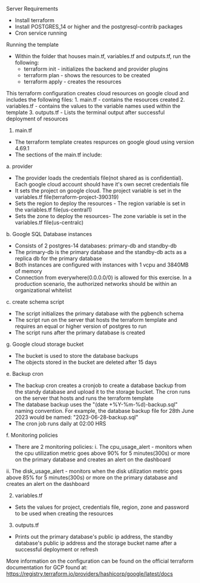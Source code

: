 Server Requirements
- Install terraform
- Install POSTGRES_14 or higher and the postgresql-contrib packages
- Cron service running

Running the template
- Within the folder that houses main.tf, variables.tf and outputs.tf, run the following:
    - terraform init - initializes the backend and provider plugins
    - terraform plan - shows the resources to be created
    - terraform apply - creates the resources

This terraform configuration creates cloud resources on google cloud and includes the following files:
      1. main.tf - contains the resources created
      2. variables.tf - contains the values to the variable names used within the template
      3. outputs.tf - Lists the terminal output after successful deployment of resources

1. main.tf
- The terraform template creates respurces on google gloud using version 4.69.1
- The sections of the main.tf include:

a. provider
- The provider loads the credentials file(not shared as is confidential). Each google cloud account should have it's own secret credentials file
- It sets the project on google cloud. The project variable is set in the variables.tf file(terraform-project-390319)
- Sets the region to deploy the resources - The region variable is set in the variables.tf file(us-central1)
- Sets the zone to deploy the resources- The zone variable is set in the variables.tf file(us-centralc)

b. Google SQL Database instances
- Consists of 2 postgres-14 databases: primary-db and standby-db
- The primary-db is the primary database and the standby-db acts as a replica db for the primary database
- Both instances are configured with instances with 1 vcpu and 3840MB of memory
- Connection from everywhere(0.0.0.0/0) is allowed for this exercise. In a production scenario, the authorized networks should be within an organizational whitelist

c. create schema script
- The script initializes the primary database with the pgbench schema
- The script run on the server that hosts the terraform template and requires an equal or higher version of postgres to run
- The script runs after the primary database is created

g. Google cloud storage bucket
- The bucket is used to store the database backups
- The objects stored in the bucket are deleted after 15 days

e. Backup cron
- The backup cron creates a cronjob to create a database backup from the standy database and upload it to the storage bucket. The cron runs on the server that hosts and runs the terraform template
- The database backup uses the "(date +%Y-%m-%d)-backup.sql" naming convention. For example, the database backup file for 28th June 2023 would be named: "2023-06-28-backup.sql"
- The cron job runs daily at 02:00 HRS

f. Monitoring policies
- There are 2 monitoring policies:
i. The cpu_usage_alert - monitors when the cpu utilization metric goes above 90% for 5 minutes(300s) or more on the primary database and creates an alert on the dashboard

ii. The disk_usage_alert - monitors when the disk utilization metric goes above 85% for 5 minutes(300s) or more on the primary database and creates an alert on the dashboard


2. variables.tf
- Sets the values for project, credentials file, region, zone and password to be used when creating the resources

3. outputs.tf
- Prints out the primary database's public ip address, the standby database's public ip address and the storage bucket name after a successful deployment or refresh

More information on the configuration can be found on the official terraform documentation for GCP found at: https://registry.terraform.io/providers/hashicorp/google/latest/docs
